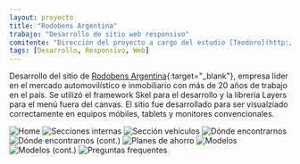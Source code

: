 ```yaml
---
layout: proyecto
title: "Rodobens Argentina"
trabajo: "Desarrollo de sitio web responsivo"
comitente: "Dirección del proyecto a cargo del estudio [Teodoro](http://mundoteodoro.com)."
tags: [Desarrollo, Responsivo, Web]
---
```


Desarrollo del sitio de [Rodobens Argentina](www.rodobens.com.ar){:target="_blank"}, empresa lider en el mercado automovilístico e inmobiliario con más de 20 años de trabajo en el país.
Se utilizó el framework Skel para el desarrollo y la librería Layers para el menú fuera del canvas.
El sitio fue desarrollado para ser visualziado correctamente en equipos móbiles, tablets y monitores convencionales.

<div class="fotorama" data-fit="cover">
	<img src="{{ site.baseurl }}/img/2015_rodobens1.jpg" alt="Home" />
	<img src="{{ site.baseurl }}/img/2015_rodobens2.jpg" alt="Secciones internas" />
	<img src="{{ site.baseurl }}/img/2015_rodobens3.jpg" alt="Sección vehículos" />
	<img src="{{ site.baseurl }}/img/2015_rodobens4.jpg" alt="Dónde encontrarnos" />
	<img src="{{ site.baseurl }}/img/2015_rodobens5.jpg" alt="Dónde encontrarnos (cont.)" />
	<img src="{{ site.baseurl }}/img/2015_rodobens6.jpg" alt="Planes de ahorro" />
	<img src="{{ site.baseurl }}/img/2015_rodobens7.jpg" alt="Modelos" />
	<img src="{{ site.baseurl }}/img/2015_rodobens8.jpg" alt="Modelos (cont.)" />
	<img src="{{ site.baseurl }}/img/2015_rodobens9.jpg" alt="Preguntas frequentes" />
</div>
